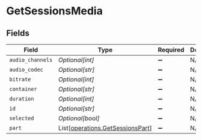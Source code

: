 # GetSessionsMedia


## Fields

| Field                                                                          | Type                                                                           | Required                                                                       | Description                                                                    | Example                                                                        |
| ------------------------------------------------------------------------------ | ------------------------------------------------------------------------------ | ------------------------------------------------------------------------------ | ------------------------------------------------------------------------------ | ------------------------------------------------------------------------------ |
| `audio_channels`                                                               | *Optional[int]*                                                                | :heavy_minus_sign:                                                             | N/A                                                                            | 2                                                                              |
| `audio_codec`                                                                  | *Optional[str]*                                                                | :heavy_minus_sign:                                                             | N/A                                                                            | flac                                                                           |
| `bitrate`                                                                      | *Optional[int]*                                                                | :heavy_minus_sign:                                                             | N/A                                                                            | 1014                                                                           |
| `container`                                                                    | *Optional[str]*                                                                | :heavy_minus_sign:                                                             | N/A                                                                            | flac                                                                           |
| `duration`                                                                     | *Optional[int]*                                                                | :heavy_minus_sign:                                                             | N/A                                                                            | 186240                                                                         |
| `id`                                                                           | *Optional[str]*                                                                | :heavy_minus_sign:                                                             | N/A                                                                            | 130355                                                                         |
| `selected`                                                                     | *Optional[bool]*                                                               | :heavy_minus_sign:                                                             | N/A                                                                            | true                                                                           |
| `part`                                                                         | List[[operations.GetSessionsPart](../../models/operations/getsessionspart.md)] | :heavy_minus_sign:                                                             | N/A                                                                            |                                                                                |